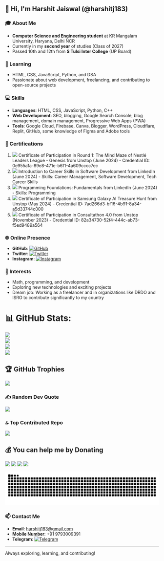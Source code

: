 ## 👋 Hi, I'm Harshit Jaiswal (@harshitj183)

### 🎓 About Me
- **Computer Science and Engineering student** at KR Mangalam University, Haryana, Delhi NCR
- Currently in my **second year** of studies (Class of 2027)
- Passed 10th and 12th from **S Tulsi Inter College** (UP Board)

### 🌱 Learning
- HTML, CSS, JavaScript, Python, and DSA
- Passionate about web development, freelancing, and contributing to open-source projects

### 💻 Skills
- **Languages**: HTML, CSS, JavaScript, Python, C++
- **Web Development**: SEO, blogging, Google Search Console, blog management, domain management, Progressive Web Apps (PWA)
- **Tools**: Google Cloud, Firebase, Canva, Blogger, WordPress, Cloudflare, Replit, GitHub, some knowledge of Figma and Adobe tools
 
### 📜 Certifications
1. <img src="https://img.icons8.com/ios-filled/50/000000/certificate.png" width="20"/> Certificate of Participation in Round 1: The Mind Maze of Nestlé Leaders League - Genesis from Unstop (June 2024) - Credential ID: 0e955a1a-89e8-471e-b6f1-4a609cccc7ec
2. <img src="https://img.icons8.com/ios-filled/50/000000/certificate.png" width="20"/> Introduction to Career Skills in Software Development from LinkedIn (June 2024) - Skills: Career Management, Software Development, Tech Career Skills
3. <img src="https://img.icons8.com/ios-filled/50/000000/certificate.png" width="20"/> Programming Foundations: Fundamentals from LinkedIn (June 2024) - Skills: Programming
4. <img src="https://img.icons8.com/ios-filled/50/000000/certificate.png" width="20"/> Certificate of Participation in Samsung Galaxy AI Treasure Hunt from Unstop (May 2024) - Credential ID: 7ad266d3-bf16-4b91-8a34-a5d33744c000
5. <img src="https://img.icons8.com/ios-filled/50/000000/certificate.png" width="20"/> Certificate of Participation in Consultathon 4.0 from Unstop (November 2023) - Credential ID: 82a34730-52f4-444c-ab73-f5ed9489a564

### 🌐 Online Presence
- **GitHub**: [![GitHub](https://img.icons8.com/material-outlined/24/000000/github.png)](https://github.com/harshitj183)
- **Twitter**: [![Twitter](https://img.icons8.com/material-outlined/24/000000/twitter.png)](https://twitter.com/harshitj183)
- **Instagram**: [![Instagram](https://img.icons8.com/material-outlined/24/000000/instagram-new.png)](https://instagram.com/harshitj183)

### 🚀 Interests
- Math, programming, and development
- Exploring new technologies and exciting projects
- Dream job: Working as a freelancer and in organizations like DRDO and ISRO to contribute significantly to my country
# 📊 GitHub Stats:
<div  >
<img src="https://github-readme-stats.vercel.app/api?username=harshitj183&theme=dark&hide_border=false&include_all_commits=false&count_private=false" /><br/>
<img src="https://github-readme-streak-stats.herokuapp.com/?user=harshitj183&theme=dark&hide_border=false" /><br/>
<img src="https://github-readme-stats.vercel.app/api/top-langs/?username=harshitj183&theme=dark&hide_border=false&include_all_commits=false&count_private=false&layout=compact" />
</div>

<div  >
<span><a href="https://wakatime.com/@harshitj183"><img height="150" src="https://github-readme-stats.vercel.app/api/wakatime?username=harshitj183&theme=dark&layout=compact&langs_count=6" /></a></span>
</div>

## 🏆 GitHub Trophies
<div  >
<img src="https://github-profile-trophy.vercel.app/?username=harshitj183&theme=radical&no-frame=false&no-bg=false&margin-w=4" />
</div>

### ✍️ Random Dev Quote
<div  >
<img src="https://quotes-github-readme.vercel.app/api?type=horizontal&theme=radical" />
</div>

### 🔝 Top Contributed Repo
<div >
<img src="https://github-contributor-stats.vercel.app/api?username=harshitj183&limit=5&theme=algolia&combine_all_yearly_contributions=true" />
</div>
 

## 💰 You can help me by Donating
<div>
<a href="https://buymeacoffee.com/harshitj183"><img src="https://img.shields.io/badge/Buy%20Me%20a%20Coffee-ffdd00?style=for-the-badge&logo=buy-me-a-coffee&logoColor=black" /></a>
<a href="https://paypal.me/harshitj183.in"><img src="https://img.shields.io/badge/PayPal-00457C?style=for-the-badge&logo=paypal&logoColor=white" /></a>
<a href="https://patreon.com/harshitj183"><img src="https://img.shields.io/badge/Patreon-F96854?style=for-the-badge&logo=patreon&logoColor=white" /></a>
<a href="https://ko-fi.com/harshitj183"><img src="https://img.shields.io/badge/Ko--fi-F16061?style=for-the-badge&logo=ko-fi&logoColor=white" /></a>
</div>

<p>
<img src="https://github.com/harshitj183/harshitj183/blob/output/github-contribution-grid-snake.svg" />
</p>




### 📫 Contact Me
- **Email**: harshitj183@gmail.com
- **Mobile Number**: +91 9793009391
- **Telegram**: [![Telegram](https://img.icons8.com/material-outlined/24/000000/telegram-app.png)](https://t.me/harshitj183)

---

Always exploring, learning, and contributing!
